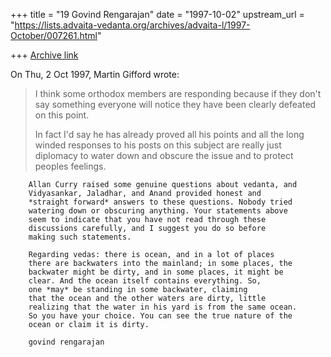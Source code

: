+++
title = "19 Govind Rengarajan"
date = "1997-10-02"
upstream_url = "https://lists.advaita-vedanta.org/archives/advaita-l/1997-October/007261.html"

+++
[Archive link](https://lists.advaita-vedanta.org/archives/advaita-l/1997-October/007261.html)

On Thu, 2 Oct 1997, Martin Gifford wrote:

> I think some orthodox members are responding because if they don't say
> something everyone will notice they have been clearly defeated on this point.
>
> In fact I'd say he has already proved all his points and all the long winded
> responses to his posts on this subject are really just diplomacy to water
> down and obscure the issue and to protect peoples feelings.
>
        Allan Curry raised some genuine questions about vedanta, and
        Vidyasankar, Jaladhar, and Anand provided honest and
        *straight forward* answers to these questions. Nobody tried
        watering down or obscuring anything. Your statements above
        seem to indicate that you have not read through these
        discussions carefully, and I suggest you do so before
        making such statements.

        Regarding vedas: there is ocean, and in a lot of places
        there are backwaters into the mainland; in some places, the
        backwater might be dirty, and in some places, it might be
        clear. And the ocean itself contains everything. So,
        one *may* be standing in some backwater, claiming
        that the ocean and the other waters are dirty, little
        realizing that the water in his yard is from the same ocean.
        So you have your choice. You can see the true nature of the
        ocean or claim it is dirty.

        govind rengarajan

